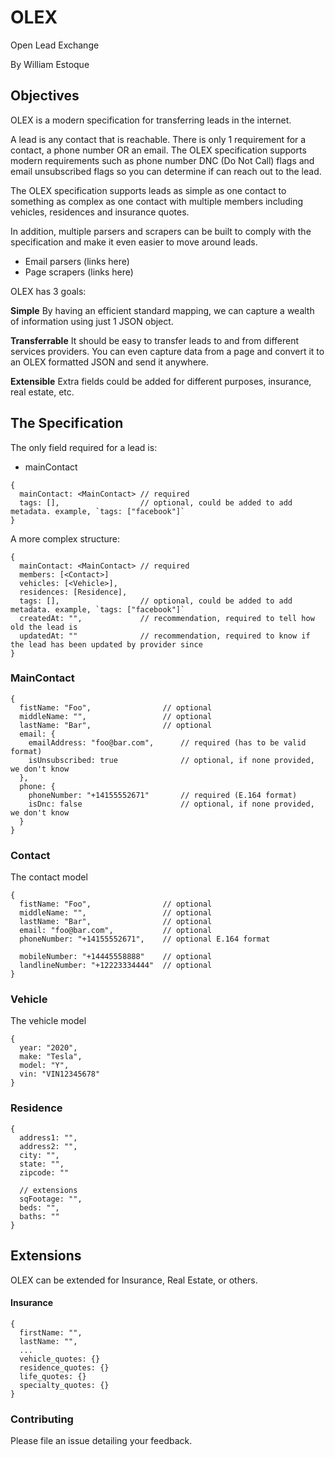 # OLEX

Open Lead Exchange

By William Estoque

## Objectives

OLEX is a modern specification for transferring leads in the internet.

A lead is any contact that is reachable. There is only 1 requirement for a contact,
a phone number OR an email. The OLEX specification supports modern requirements such as
phone number DNC (Do Not Call) flags and email unsubscribed flags so you can determine
if can reach out to the lead.

The OLEX specification supports leads as simple as one contact to something as complex as one
contact with multiple members including vehicles, residences and insurance quotes.

In addition, multiple parsers and scrapers can be built to comply with the specification
and make it even easier to move around leads.

- Email parsers (links here)
- Page scrapers (links here)

OLEX has 3 goals:

**Simple**
By having an efficient standard mapping, we can capture a wealth of information
using just 1 JSON object.

**Transferrable**
It should be easy to transfer leads to and from
different services providers. You can even capture data from a page and convert
it to an OLEX formatted JSON and send it anywhere.

**Extensible**
Extra fields could be added for different purposes,
insurance, real estate, etc.

## The Specification

The only field required for a lead is:

- mainContact

```
{
  mainContact: <MainContact> // required
  tags: [],                  // optional, could be added to add metadata. example, `tags: ["facebook"]`
}
```

A more complex structure:

```
{
  mainContact: <MainContact> // required
  members: [<Contact>]
  vehicles: [<Vehicle>],
  residences: [Residence],
  tags: [],                  // optional, could be added to add metadata. example, `tags: ["facebook"]`
  createdAt: "",             // recommendation, required to tell how old the lead is
  updatedAt: ""              // recommendation, required to know if the lead has been updated by provider since
}
```

### MainContact

```
{
  fistName: "Foo",                // optional
  middleName: "",                 // optional
  lastName: "Bar",                // optional
  email: {
    emailAddress: "foo@bar.com",      // required (has to be valid format)
    isUnsubscribed: true              // optional, if none provided, we don't know
  },
  phone: {
    phoneNumber: "+14155552671"       // required (E.164 format)
    isDnc: false                      // optional, if none provided, we don't know
  }
}
```

### Contact

The contact model

```
{
  fistName: "Foo",                // optional
  middleName: "",                 // optional
  lastName: "Bar",                // optional
  email: "foo@bar.com",           // optional
  phoneNumber: "+14155552671",    // optional E.164 format

  mobileNumber: "+14445558888"    // optional
  landlineNumber: "+12223334444"  // optional
}
```

### Vehicle

The vehicle model

```
{
  year: "2020",
  make: "Tesla",
  model: "Y",
  vin: "VIN12345678"
}
```

### Residence

```
{
  address1: "",
  address2: "",
  city: "",
  state: "",
  zipcode: ""

  // extensions
  sqFootage: "",
  beds: "",
  baths: ""
}
```

## Extensions

OLEX can be extended for Insurance, Real Estate, or others.

#### Insurance

```
{
  firstName: "",
  lastName: "",
  ...
  vehicle_quotes: {}
  residence_quotes: {}
  life_quotes: {}
  specialty_quotes: {}
}
```

### Contributing

Please file an issue detailing your feedback.
